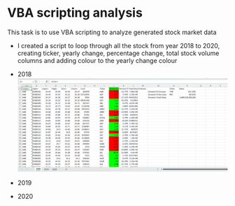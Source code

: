 # VBA scripting analysis
This task is to use VBA scripting to analyze generated stock market data

* I created a script to loop through all the stock from year 2018 to 2020, creating ticker, yearly change, percentage change, total stock volume columns and adding colour to the yearly change colour

* 2018
![Alt text](<Screenshot 2023-10-25 093548.png>)

* 2019

* 2020



